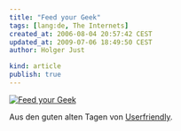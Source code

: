 ```yaml
---
title: "Feed your Geek"
tags: [lang:de, The Internets]
created_at: 2006-08-04 20:57:42 CEST
updated_at: 2009-07-06 18:49:50 CEST
author: Holger Just

kind: article
publish: true
---
```


[![Feed your Geek](/media/2006/uf980719.gif)](http://ars.userfriendly.org/cartoons/?id=19980719)

Aus den guten alten Tagen von [Userfriendly](http://www.userfriendly.org/).
